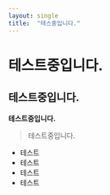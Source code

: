 ```yaml
---
layout: single
title:  "테스중입니다."
---
```


# 테스트중입니다.
## 테스트중입니다.
**테스트중입니다.**
> 테스트중입니다.

- 테스트
- 테스트
- 테스트
- 테스트

